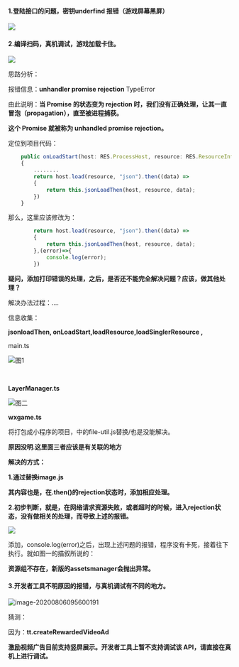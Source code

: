 #### 1.登陆接口的问题，密钥underfind 报错（游戏屏幕黑屏）

![](C:\Users\ZC_HP1\Documents\报错截图\微信图片_20200805151630.png)

#### 2.编译扫码，真机调试，游戏加载卡住。

![](C:\Users\ZC_HP1\Documents\报错截图\微信图片_20200805151836.png)

思路分析：

报错信息：**unhandler promise rejection** TypeError

由此说明：**当 Promise 的状态变为 rejection 时，我们没有正确处理，让其一直冒泡（propagation），直至被进程捕获。**

**这个 Promise 就被称为 unhandled promise rejection。**

定位到项目代码：

```typescript
	public onLoadStart(host: RES.ProcessHost, resource: RES.ResourceInfo): Promise<any> 
	{
		........
		return host.load(resource, "json").then((data) =>
		{
			return this.jsonLoadThen(host, resource, data);
		})
	}
```

那么，这里应该修改为：

```typescript
		return host.load(resource, "json").then((data) =>
		{
			return this.jsonLoadThen(host, resource, data);
		},(error)=>{
            console.log(error);
        })
```

**疑问，添加打印错误的处理，之后，是否还不能完全解决问题？应该，做其他处理？**





解决办法过程：....

信息收集：

**jsonloadThen, onLoadStart,loadResource,loadSinglerResource ,**





main.ts

![](C:\Users\ZC_HP1\Documents\报错截图\微信图片_20200808150849.png)图1

​	

**LayerManager.ts**

![](C:\Users\ZC_HP1\Documents\报错截图\微信图片_20200808151405.png)图二

**wxgame.ts**

将打包成小程序的项目，中的file-util.js替换/也是没能解决。

**原因没明**.**这里面三者应该是有关联的地方**



**解决的方式：**

**1.通过替换image.js**

**其内容也是，在.then()的rejection状态时，添加相应处理。**

**2.初步判断，就是，在网络请求资源失败，或者超时的时候，进入rejection状态，没有做相关的处理，而导致上述的报错。**

![](C:\Users\ZC_HP1\Documents\报错截图\微信图片_20200810112710.png)

添加，console.log(error)之后，出现上述问题的报错，程序没有卡死，接着往下执行。就如图一的描叙所说的：

**资源组不存在，新版的assetsmanager会抛出异常。**





#### 3.开发者工具不明原因的报错，与真机调试有不同的地方。

![image-20200806095600191](C:\Users\ZC_HP1\AppData\Roaming\Typora\typora-user-images\image-20200806095600191.png)

猜测：

因为：**tt.createRewardedVideoAd**

**激励视频广告目前支持竖屏展示。开发者工具上暂不支持调试该 API，请直接在真机上进行调试。**

   